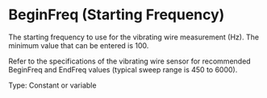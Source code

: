 # BeginFreq (Starting Frequency)

The starting frequency to use for the vibrating wire measurement (Hz). The minimum value that can be entered is 100.

Refer to the specifications of the vibrating wire sensor for recommended BeginFreq and EndFreq values (typical sweep range is 450 to 6000).

Type: Constant or variable
